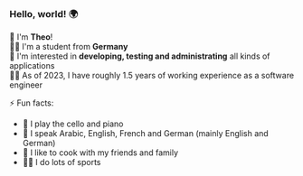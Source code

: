 ### Hello, world! 🌍

👋 I'm **Theo**!  
🧑‍🎓 I'm a student from **Germany**  
🧠 I'm interested in **developing, testing and administrating** all kinds of applications  
🧑‍💻 As of 2023, I have roughly 1.5 years of working experience as a software engineer  

⚡ Fun facts:
  - 🎵 I play the cello and piano
  - 💬 I speak Arabic, English, French and German (mainly English and German)
  - 🥗 I like to cook with my friends and family
  - 🏊‍♂️ I do lots of sports
